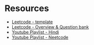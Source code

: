 # Resources
- [Leetcode - template](https://leetcode.com/problems/minimum-window-substring/discuss/26808/Here-is-a-10-line-template-that-can-solve-most-'substring'-problems)
- [Leetcode - Overview & Question bank](https://leetcode.com/discuss/study-guide/1773891/Sliding-Window-Technique-and-Question-Bank)
- [Youtube Playlist - Hindi](https://youtube.com/playlist?list=PL_z_8CaSLPWeM8BDJmIYDaoQ5zuwyxnfj)
- [Youtube Playlist - Neetcode](https://youtube.com/playlist?list=PLot-Xpze53leOBgcVsJBEGrHPd_7x_koV)
